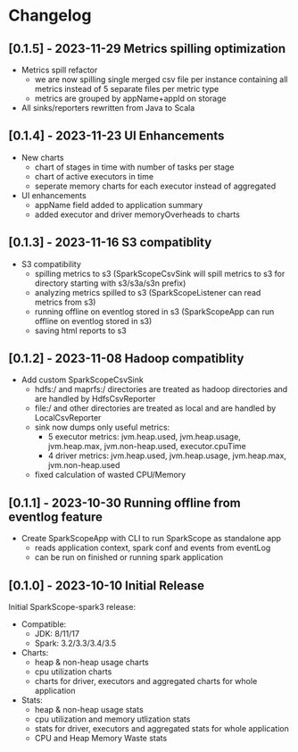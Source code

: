 # Changelog

## [0.1.5] - 2023-11-29 Metrics spilling optimization
- Metrics spill refactor
  - we are now spilling single merged csv file per instance containing all metrics instead of 5 separate files per metric type
  - metrics are grouped by appName+appId on storage 
- All sinks/reporters rewritten from Java to Scala

## [0.1.4] - 2023-11-23 UI Enhancements
- New charts
  - chart of stages in time with number of tasks per stage
  - chart of active executors in time
  - seperate memory charts for each executor instead of aggregated
- UI enhancements
  - appName field added to application summary
  - added executor and driver memoryOverheads to charts

## [0.1.3] - 2023-11-16 S3 compatiblity
- S3 compatibility
  - spilling metrics to s3 (SparkScopeCsvSink will spill metrics to s3 for directory starting with s3/s3a/s3n prefix)
  - analyzing metrics spilled to s3 (SparkScopeListener can read metrics from s3)
  - running offline on eventlog stored in s3 (SparkScopeApp can run offline on eventlog stored in s3)
  - saving html reports to s3

## [0.1.2] - 2023-11-08 Hadoop compatiblity
- Add custom SparkScopeCsvSink
  - hdfs:/ and maprfs:/ directories are treated as hadoop directories and are handled by HdfsCsvReporter
  - file:/ and other directories are treated as local and are handled by LocalCsvReporter
  - sink now dumps only useful metrics:
    - 5 executor metrics: jvm.heap.used, jvm.heap.usage, jvm.heap.max, jvm.non-heap.used, executor.cpuTime
    - 4 driver metrics: jvm.heap.used, jvm.heap.usage, jvm.heap.max, jvm.non-heap.used
  - fixed calculation of wasted CPU/Memory

## [0.1.1] - 2023-10-30 Running offline from eventlog feature
- Create SparkScopeApp with CLI to run SparkScope as standalone app 
  - reads application context, spark conf and events from eventLog  
  - can be run on finished or running spark application

## [0.1.0] - 2023-10-10 Initial Release
Initial SparkScope-spark3 release:
- Compatible:
  - JDK: 8/11/17
  - Spark: 3.2/3.3/3.4/3.5
- Charts:
  - heap & non-heap usage charts
  - cpu utilization charts
  - charts for driver, executors and aggregated charts for whole application
- Stats:
  - heap & non-heap usage stats
  - cpu utilization and memory utlization stats
  - stats for driver, executors and aggregated stats for whole application
  - CPU and Heap Memory Waste stats
